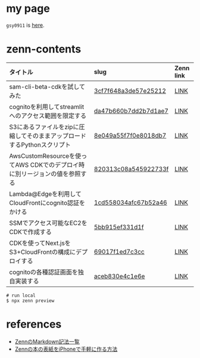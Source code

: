 # my page

`gsy0911` is [here](https://zenn.dev/gsy0911).

# zenn-contents

| タイトル                                              | slug                                                       | Zenn link                                                      |
|:--------------------------------------------------|:-----------------------------------------------------------|:---------------------------------------------------------------|
| sam-cli-beta-cdkを試してみた                            | [3cf7f648a3de57e25212](./articles/3cf7f648a3de57e25212.md) | [LINK](https://zenn.dev/gsy0911/articles/3cf7f648a3de57e25212) |
| cognitoを利用してstreamlitへのアクセス範囲を限定する                | [da47b660b7dd2b7d1ae7](./articles/da47b660b7dd2b7d1ae7.md) | [LINK](https://zenn.dev/gsy0911/articles/da47b660b7dd2b7d1ae7) |
| S3にあるファイルをzipに圧縮してそのままアップロードするPythonスクリプト         | [8e049a55f7f0e8018db7](./articles/8e049a55f7f0e8018db7.md) | [LINK](https://zenn.dev/gsy0911/articles/8e049a55f7f0e8018db7) |
| AwsCustomResourceを使ってAWS CDKでのデプロイ時に別リージョンの値を参照する | [820313c08a545922733f](./articles/820313c08a545922733f.md) | [LINK](https://zenn.dev/gsy0911/articles/820313c08a545922733f) |
| Lambda@Edgeを利用してCloudFrontにcognito認証をかける          | [1cd558034afc67b52a46](./articles/1cd558034afc67b52a46.md) | [LINK](https://zenn.dev/gsy0911/articles/1cd558034afc67b52a46) |
| SSMでアクセス可能なEC2をCDKで作成する                           | [5bb915ef331d1f](./articles/5bb915ef331d1f.md)             | [LINK](https://zenn.dev/gsy0911/articles/5bb915ef331d1f)       |
| CDKを使ってNext.jsをS3+CloudFrontの構成にデプロイする            | [69017f1ed7c3cc](./articles/69017f1ed7c3cc.md)             | [LINK](https://zenn.dev/gsy0911/articles/69017f1ed7c3cc)       |
| cognitoの各種認証画面を独自実装する                             | [aceb830e4c1e6e](./articles/aceb830e4c1e6e.md)             | [LINK](https://zenn.dev/gsy0911/articles/aceb830e4c1e6e)       |

```shell
# run local
$ npx zenn preview
```

# references

- [ZennのMarkdown記法一覧](https://zenn.dev/zenn/articles/markdown-guide)
- [Zennの本の表紙をiPhoneで手軽に作る方法](https://zenn.dev/karaage0703/articles/a8dd96401f8f70)
